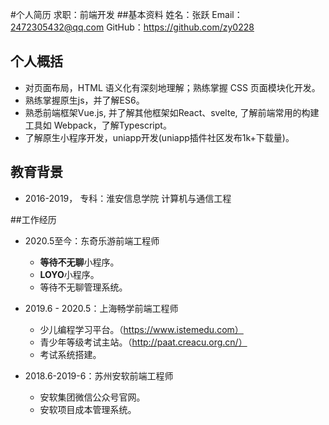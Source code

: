 #个人简历
求职：前端开发
##基本资料
姓名：张跃
Email：2472305432@qq.com
GitHub：https://github.com/zy0228

## 个人概括
- 对页面布局，HTML 语义化有深刻地理解；熟练掌握 CSS 页面模块化开发。
- 熟练掌握原生js，并了解ES6。
- 熟悉前端框架Vue.js, 并了解其他框架如React、svelte, 了解前端常用的构建工具如 Webpack，了解Typescript。
- 了解原生小程序开发，uniapp开发(uniapp插件社区发布1k+下载量)。

## 教育背景
- 2016-2019， 专科：淮安信息学院  计算机与通信工程

##工作经历
- 2020.5至今：东奇乐游前端工程师
    -   **等待不无聊**小程序。
    -   **LOYO**小程序。
    -   等待不无聊管理系统。

- 2019.6 - 2020.5：上海畅学前端工程师
    -   少儿编程学习平台。（https://www.istemedu.com）
    -   青少年等级考试主站。（http://paat.creacu.org.cn/）
    -   考试系统搭建。

- 2018.6-2019-6：苏州安软前端工程师
    -   安软集团微信公众号官网。
    -   安软项目成本管理系统。
